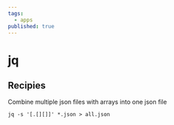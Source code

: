 ```yaml
---
tags:
  - apps
published: true
---
```



# jq

## Recipies 


Combine multiple json files with arrays into one json file
```
jq -s '[.[][]]' *.json > all.json
```
